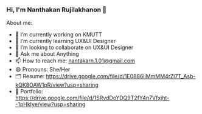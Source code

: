 ### Hi, I'm Nanthakan Rujilakhanon 👋

About me:
- 🔭 I’m currently working on KMUTT
- 🌱 I’m currently learning UX&UI Designer
- 👯 I’m looking to collaborate on UX&UI Designer
- 💬 Ask me about Anything
- 📫 How to reach me: nantakarn.1.01@gmail.com
- 😄 Pronouns: She/Her
- 🗂 Resume: https://drive.google.com/file/d/1E0886liMmMM4rZj7T_Asb-kQK8OAW1pR/view?usp=sharing
- 📝 Portfolio: https://drive.google.com/file/d/1SRvdDoYDQ9T2fY4n7Vfxjht--1pHkIye/view?usp=sharing


